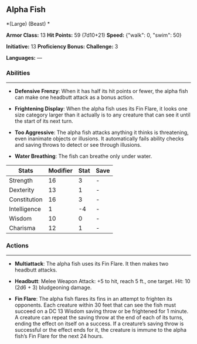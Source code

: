 ## Alpha Fish
*(Large) (Beast) *

**Armor Class:** 13
**Hit Points:** 59 (7d10+21)
**Speed:** {"walk": 0, "swim": 50}

**Initiative:** 13
**Proficiency Bonus:**
**Challenge:** 3

**Languages:** —

### Abilities
 --- 
- **Defensive Frenzy**: When it has half its hit points or fewer, the alpha fish can make one headbutt attack as a bonus action.

- **Frightening Display**: When the alpha fish uses its Fin Flare, it looks one size category larger than it actually is to any creature that can see it until the start of its next turn.

- **Too Aggressive**: The alpha fish attacks anything it thinks is threatening, even inanimate objects or illusions. It automatically fails ability checks and saving throws to detect or see through illusions.

- **Water Breathing**: The fish can breathe only under water.



| Stats | Modifier | Stat | Save
| ---- | ---- | ---- | ---- |
| Strength | 16 | 3 | - |
| Dexterity | 13 | 1 | - |
| Constitution | 16 | 3 | - |
| Intelligence | 1 | -4 | - |
| Wisdom | 10 | 0 | - |
| Charisma | 12 | 1 | - |

### Actions
 --- 
- **Multiattack**: The alpha fish uses its Fin Flare. It then makes two headbutt attacks.

- **Headbutt**: Melee Weapon Attack: +5 to hit, reach 5 ft., one target. Hit: 10 (2d6 + 3) bludgeoning damage.

- **Fin Flare**: The alpha fish flares its fins in an attempt to frighten its opponents. Each creature within 30 feet that can see the fish must succeed on a DC 13 Wisdom saving throw or be frightened for 1 minute. A creature can repeat the saving throw at the end of each of its turns, ending the effect on itself on a success. If a creature’s saving throw is successful or the effect ends for it, the creature is immune to the alpha fish’s Fin Flare for the next 24 hours.


